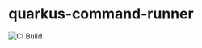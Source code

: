 # quarkus-command-runner
![CI Build](https://github.com/ozkanpakdil/quarkus-command-runner/workflows/CI%20Build/badge.svg)
